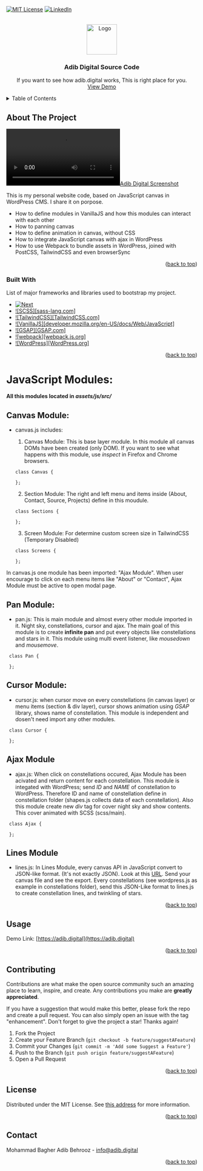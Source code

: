<!-- Improved compatibility of back to top link: See: https://github.com/othneildrew/Best-README-Template/pull/73 -->
<a name="readme-top"></a>
<!--
*** Thanks for checking out the Best-README-Template. If you have a suggestion
*** that would make this better, please fork the repo and create a pull request
*** or simply open an issue with the tag "enhancement".
*** Don't forget to give the project a star!
*** Thanks again! Now go create something AMAZING! :D
-->



<!-- PROJECT SHIELDS -->
<!--
*** I'm using markdown "reference style" links for readability.
*** Reference links are enclosed in brackets [ ] instead of parentheses ( ).
*** See the bottom of this document for the declaration of the reference variables
*** for contributors-url, forks-url, etc. This is an optional, concise syntax you may use.
*** https://www.markdownguide.org/basic-syntax/#reference-style-links
-->
[![MIT License][license-shield]][license-url]
[![LinkedIn][linkedin-shield]][linkedin-url]


<!-- PROJECT LOGO -->
<br />
<div align="center">
  <a href="https://github.com/othneildrew/Best-README-Template">
    <img src="images/logo.png" alt="Logo" width="80" height="80">
  </a>

  <h3 align="center">Adib Digital Source Code</h3>

  <p align="center">
    If you want to see how adib.digital works, This is right place for you.
    <br />
    <a href="https://adib.digital">View Demo</a>
    <!--
    ·
    <a href="https://github.com/othneildrew/Best-README-Template/issues">Report Bug</a>
    ·
    <a href="https://github.com/othneildrew/Best-README-Template/issues">Request Feature</a>
    -->
  </p>
</div>



<!-- TABLE OF CONTENTS -->
<details>
  <summary>Table of Contents</summary>
  <ol>
    <li>
      <a href="#about-the-project">About The Project</a>
      <ul>
        <li><a href="#built-with">Built With</a></li>
      </ul>
    </li>
    <li>
      <a href="#getting-started">Getting Started</a>
      <ul>
        <li><a href="#prerequisites">Prerequisites</a></li>
        <li><a href="#installation">Installation</a></li>
      </ul>
    </li>
    <li><a href="#usage">Usage</a></li>
    <li><a href="#roadmap">Roadmap</a></li>
    <li><a href="#contributing">Contributing</a></li>
    <li><a href="#license">License</a></li>
    <li><a href="#contact">Contact</a></li>
    <li><a href="#acknowledgments">Acknowledgments</a></li>
  </ol>
</details>



<!-- ABOUT THE PROJECT -->
## About The Project

[![Adib Digital Screenshot][product-screenshot]](https://adib.digital)

This is my personal website code, based on JavaScript canvas in WordPress CMS. I share it on porpose.
* How to define modules in VanillaJS and how this modules can interact with each other
* How to panning canvas 
* How to define animation in canvas, without CSS
* How to integrate JavaScript canvas with ajax in WordPress
* How to use Webpack to bundle assets in WordPress, joined with PostCSS, TailwindCSS and even browserSync 

<p align="right">(<a href="#readme-top">back to top</a>)</p>

### Built With

List of major frameworks and libraries used to bootstrap my project.

* [![Next][Next.js]][Next-url]
* [![SCSS][sass-lang.com]][SCSS-url]
* [![TailwindCSS][TailwindCSS.com]][TailwindCSS-url]
* [![VanillaJS][developer.mozilla.org/en-US/docs/Web/JavaScript]][VanillaJS-url]
* [![GSAP][GSAP.com]][GSAP-url]
* [![webpack][webpack.js.org]][webpack-url]
* [![WordPress][WordPress.org]][WordPress-url]

<p align="right">(<a href="#readme-top">back to top</a>)</p>

# JavaScript Modules:
**All this modules located in _assets/js/src/_**

## Canvas Module:
* canvas.js includes: 
    1. Canvas Module: This is base layer module. In this module all canvas DOMs have been created (only DOM). If you want to see what happens with this module, use _inspect_ in Firefox and Chrome browsers.

  ```
  class Canvas {

  };
  ```     
    2. Section Module: The right and left menu and items inside (About, Contact, Source, Projects) define in this moudule.

  ```
  class Sections {

  };
  ``` 
    3. Screen Module: For determine custom screen size in TailwindCSS (Temporary Disabled)

  ```
  class Screens {

  };
  ``` 
In canvas.js one module has been imported: "Ajax Module". When user encourage to click on each menu items like "About" or "Contact", Ajax Module must be active to open modal page.

## Pan Module:
* pan.js:
    This is main module and almost every other module imported in it. Night sky, constellations, cursor and ajax. 
The main goal of this module is to create **infinite pan** and put every objects like constellations and stars in it. This module using multi event listener, like _mousedown_ and _mousemove_.

 ```
  class Pan {

  };
  ``` 

## Cursor Module:
* cursor.js:
    when cursor move on every constellations (in canvas layer) or menu items (section & div layer), cursor shows animation using _GSAP_ library, shows name of constellation. This module is independent and dosen't need import any other modules.

 ```
  class Cursor {

  };
  ``` 

## Ajax Module
* ajax.js:
    When click on constellations occured, Ajax Module has been acivated and return content for each constellation. 
This module is integated with WordPress; send _ID_ and _NAME_ of constellation to WordPress. Therefore ID and name of constellation define in constellation folder (shapes.js collects data of each constellation). 
Also this module create new _div_ tag for cover night sky and show contents. This cover animated with SCSS (scss/main).

 ```
  class Ajax {

  };
  ``` 

## Lines Module
* lines.js: 
    In Lines Module, every canvas API in JavaScript convert to JSON-like format. (It's not exactly JSON). Look at this <a href="https://adib.digital/converter">URL</a>. Send your canvas file and see the export. Every constellations (see wordpress.js as example in constellations folder), send this JSON-Like format to lines.js to create constellation lines, and twinkling of stars.

<p align="right">(<a href="#readme-top">back to top</a>)</p>


<!-- USAGE EXAMPLES -->
## Usage
Demo Link: [https://adib.digital](https://adib.digital)
<p align="right">(<a href="#readme-top">back to top</a>)</p>


<!-- CONTRIBUTING -->
## Contributing

Contributions are what make the open source community such an amazing place to learn, inspire, and create. Any contributions you make are **greatly appreciated**.

If you have a suggestion that would make this better, please fork the repo and create a pull request. You can also simply open an issue with the tag "enhancement".
Don't forget to give the project a star! Thanks again!

1. Fork the Project
2. Create your Feature Branch (`git checkout -b feature/suggestAFeature`)
3. Commit your Changes (`git commit -m 'Add some Suggest a Feature'`)
4. Push to the Branch (`git push origin feature/suggestAFeature`)
5. Open a Pull Request

<p align="right">(<a href="#readme-top">back to top</a>)</p>



<!-- LICENSE -->
## License

Distributed under the MIT License. See <a href="https://opensource.org/license/mit/">this address</a> for more information.
<p align="right">(<a href="#readme-top">back to top</a>)</p>


<!-- CONTACT -->
## Contact
Mohammad Bagher Adib Behrooz - info@adib.digital

<p align="right">(<a href="#readme-top">back to top</a>)</p>


<!-- MARKDOWN LINKS & IMAGES -->
[license-shield]: https://img.shields.io/github/license/othneildrew/Best-README-Template.svg?style=for-the-badge
[license-url]: https://github.com/othneildrew/Best-README-Template/blob/master/LICENSE.txt
[linkedin-shield]: https://img.shields.io/badge/-LinkedIn-black.svg?style=for-the-badge&logo=linkedin&colorB=555
[linkedin-url]: https://linkedin.com/in/adibbehrooz
[product-screenshot]: https://adib.digital/media/adib.online/2023/11/screenshot.mp4
[TailwindCSS]: https://img.shields.io/badge/TailwindCSS-blue?style=flat&logo=tailwindcss
[TailwindCSS-url]: https://tailwindcss.com/
[VanillaJS]: https://img.shields.io/badge/VanillaJS-CECE08?style=flat&logo=javascript
[VanillaJS-url]: https://developer.mozilla.org/en-US/docs/Web/JavaScript
[GSAP]: https://img.shields.io/badge/GSAP-0AD068?style=flat&logo=greensock
[GSAP-url]: https://gsap.com
[SCSS]: https://img.shields.io/badge/SCSS-C76494?style=flat&logo=cssmodules
[SCSS-url]: https://sass-lang.com/
[webpack]: https://img.shields.io/badge/Webpack-8ACEF2?style=flat&logo=webpack
[webpack-url]: https://webpack.js.org/
[WordPress]: https://img.shields.io/badge/WordPress-gray?style=flat&logo=wordpress
[WordPress-url]: https://WordPress.org/
[Next.js]: https://img.shields.io/badge/next.js-000000?style=for-the-badge&logo=nextdotjs&logoColor=white
[Next-url]: https://nextjs.org/
